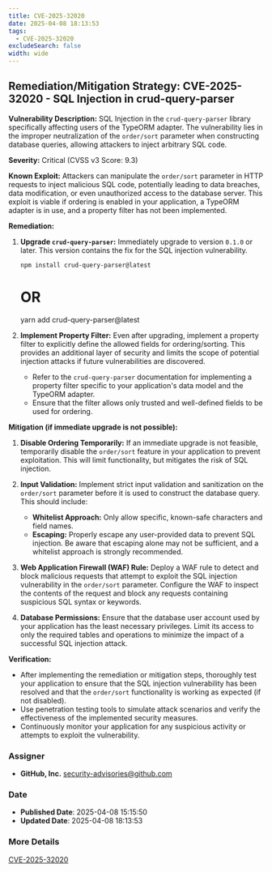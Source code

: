 ```yaml
---
title: CVE-2025-32020
date: 2025-04-08 18:13:53
tags:
  - CVE-2025-32020
excludeSearch: false
width: wide
---
```


## Remediation/Mitigation Strategy: CVE-2025-32020 - SQL Injection in crud-query-parser

**Vulnerability Description:** SQL Injection in the `crud-query-parser` library specifically affecting users of the TypeORM adapter. The vulnerability lies in the improper neutralization of the `order/sort` parameter when constructing database queries, allowing attackers to inject arbitrary SQL code.

**Severity:** Critical (CVSS v3 Score: 9.3)

**Known Exploit:** Attackers can manipulate the `order/sort` parameter in HTTP requests to inject malicious SQL code, potentially leading to data breaches, data modification, or even unauthorized access to the database server. This exploit is viable if ordering is enabled in your application, a TypeORM adapter is in use, and a property filter has not been implemented.

**Remediation:**

1.  **Upgrade `crud-query-parser`:**  Immediately upgrade to version `0.1.0` or later. This version contains the fix for the SQL injection vulnerability.

        npm install crud-query-parser@latest
    # OR
    yarn add crud-query-parser@latest
    
2.  **Implement Property Filter:** Even after upgrading, implement a property filter to explicitly define the allowed fields for ordering/sorting. This provides an additional layer of security and limits the scope of potential injection attacks if future vulnerabilities are discovered.

    *   Refer to the `crud-query-parser` documentation for implementing a property filter specific to your application's data model and the TypeORM adapter.
    *   Ensure that the filter allows only trusted and well-defined fields to be used for ordering.

**Mitigation (if immediate upgrade is not possible):**

1.  **Disable Ordering Temporarily:** If an immediate upgrade is not feasible, temporarily disable the `order/sort` feature in your application to prevent exploitation. This will limit functionality, but mitigates the risk of SQL injection.

2.  **Input Validation:**  Implement strict input validation and sanitization on the `order/sort` parameter before it is used to construct the database query. This should include:

    *   **Whitelist Approach:** Only allow specific, known-safe characters and field names.
    *   **Escaping:** Properly escape any user-provided data to prevent SQL injection. Be aware that escaping alone may not be sufficient, and a whitelist approach is strongly recommended.

3.  **Web Application Firewall (WAF) Rule:** Deploy a WAF rule to detect and block malicious requests that attempt to exploit the SQL injection vulnerability in the `order/sort` parameter.  Configure the WAF to inspect the contents of the request and block any requests containing suspicious SQL syntax or keywords.

4.  **Database Permissions:** Ensure that the database user account used by your application has the least necessary privileges.  Limit its access to only the required tables and operations to minimize the impact of a successful SQL injection attack.

**Verification:**

*   After implementing the remediation or mitigation steps, thoroughly test your application to ensure that the SQL injection vulnerability has been resolved and that the `order/sort` functionality is working as expected (if not disabled).
*   Use penetration testing tools to simulate attack scenarios and verify the effectiveness of the implemented security measures.
*   Continuously monitor your application for any suspicious activity or attempts to exploit the vulnerability.

### Assigner
- **GitHub, Inc.** <security-advisories@github.com>

### Date
- **Published Date**: 2025-04-08 15:15:50
- **Updated Date**: 2025-04-08 18:13:53

### More Details
[CVE-2025-32020](https://www.cvedetails.com/cve/CVE-2025-32020)
